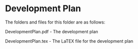 # Development Plan

The folders and files for this folder are as follows:

DevelopmentPlan.pdf - The development plan

DevelopmentPlan.tex - The LaTEX file for the development plan